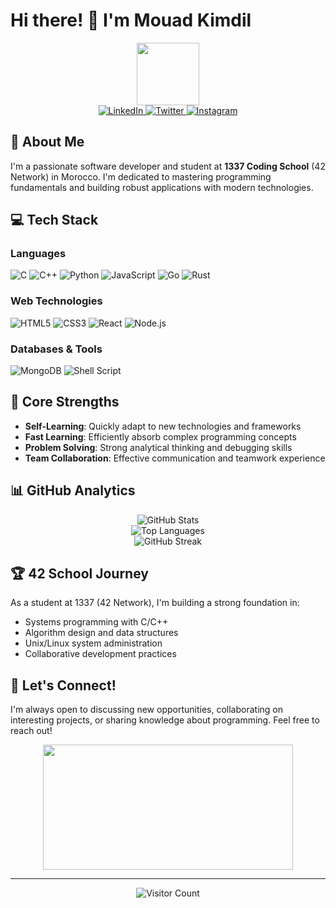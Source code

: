 # Hi there! 👋 I'm Mouad Kimdil

<div align="center">
  <img src="https://media.giphy.com/media/M9gbBd9nbDrOTu1Mqx/giphy.gif" width="100"/>
</div>

<div align="center">
  <a href="https://www.linkedin.com/in/mouad-kimdil-3ba2a6223/">
    <img src="https://img.shields.io/badge/LinkedIn-0077B5?style=for-the-badge&logo=linkedin&logoColor=white" alt="LinkedIn"/>
  </a>
  <a href="https://twitter.com/mouadMRX1">
    <img src="https://img.shields.io/badge/Twitter-1DA1F2?style=for-the-badge&logo=twitter&logoColor=white" alt="Twitter"/>
  </a>
  <a href="https://www.instagram.com/mouad_kimdil/">
    <img src="https://img.shields.io/badge/Instagram-E4405F?style=for-the-badge&logo=instagram&logoColor=white" alt="Instagram"/>
  </a>
</div>

## 🚀 About Me

I'm a passionate software developer and student at **1337 Coding School** (42 Network) in Morocco. I'm dedicated to mastering programming fundamentals and building robust applications with modern technologies.

## 💻 Tech Stack

### Languages
![C](https://img.shields.io/badge/C-00599C?style=for-the-badge&logo=c&logoColor=white)
![C++](https://img.shields.io/badge/C++-00599C?style=for-the-badge&logo=c%2B%2B&logoColor=white)
![Python](https://img.shields.io/badge/Python-3776AB?style=for-the-badge&logo=python&logoColor=white)
![JavaScript](https://img.shields.io/badge/JavaScript-F7DF1E?style=for-the-badge&logo=javascript&logoColor=black)
![Go](https://img.shields.io/badge/Go-00ADD8?style=for-the-badge&logo=go&logoColor=white)
![Rust](https://img.shields.io/badge/Rust-000000?style=for-the-badge&logo=rust&logoColor=white)

### Web Technologies
![HTML5](https://img.shields.io/badge/HTML5-E34F26?style=for-the-badge&logo=html5&logoColor=white)
![CSS3](https://img.shields.io/badge/CSS3-1572B6?style=for-the-badge&logo=css3&logoColor=white)
![React](https://img.shields.io/badge/React-20232A?style=for-the-badge&logo=react&logoColor=61DAFB)
![Node.js](https://img.shields.io/badge/Node.js-43853D?style=for-the-badge&logo=node.js&logoColor=white)

### Databases & Tools
![MongoDB](https://img.shields.io/badge/MongoDB-4EA94B?style=for-the-badge&logo=mongodb&logoColor=white)
![Shell Script](https://img.shields.io/badge/Shell_Script-121011?style=for-the-badge&logo=gnu-bash&logoColor=white)

## 🎯 Core Strengths

- **Self-Learning**: Quickly adapt to new technologies and frameworks  
- **Fast Learning**: Efficiently absorb complex programming concepts  
- **Problem Solving**: Strong analytical thinking and debugging skills  
- **Team Collaboration**: Effective communication and teamwork experience  

## 📊 GitHub Analytics

<div align="center">
  <img src="https://github-readme-stats.vercel.app/api?username=Mouad-kimdil&show_icons=true&theme=radical&hide_border=true&include_all_commits=true&count_private=true" alt="GitHub Stats" />
</div>

<div align="center">
  <img src="https://github-readme-stats.vercel.app/api/top-langs/?username=Mouad-kimdil&layout=compact&theme=radical&hide_border=true&langs_count=8" alt="Top Languages" />
</div>

<div align="center">
  <img src="https://github-readme-streak-stats.herokuapp.com/?user=Mouad-kimdil&theme=radical&hide_border=true" alt="GitHub Streak" />
</div>

## 🏆 42 School Journey

As a student at 1337 (42 Network), I'm building a strong foundation in:
- Systems programming with C/C++
- Algorithm design and data structures
- Unix/Linux system administration
- Collaborative development practices

## 🤝 Let's Connect!

I'm always open to discussing new opportunities, collaborating on interesting projects, or sharing knowledge about programming. Feel free to reach out!

<div align="center">
  <img src="https://media.giphy.com/media/dWesBcTLavkZuG35MI/giphy.gif" width="400" height="200"/>
</div>

---

<div align="center">
  <img src="https://komarev.com/ghpvc/?username=Mouad-kimdil&color=ffff00&style=for-the-badge" alt="Visitor Count" />
</div>

